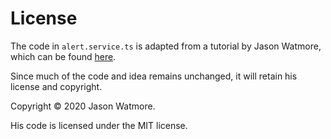 # License

The code in `alert.service.ts` is adapted from a tutorial by Jason Watmore, which can be found [here](https://jasonwatmore.com/post/2020/04/11/react-hooks-bootstrap-alert-notifications).

Since much of the code and idea remains unchanged, it will retain his license and copyright.

Copyright &copy; 2020 Jason Watmore.

His code is licensed under the MIT license.
